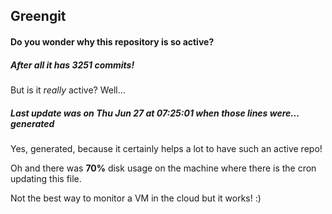 ## Greengit

#### Do you wonder why this repository is so active?

##### After all it has 3251 commits!

But is it *really* active? Well...

##### Last update was on Thu Jun 27 at 07:25:01 when those lines were... generated

Yes, generated, because it certainly helps a lot to have such an active repo!

Oh and there was **70%** disk usage on the machine
where there is the cron updating this file.

Not the best way to monitor a VM in the cloud but it works! :)
